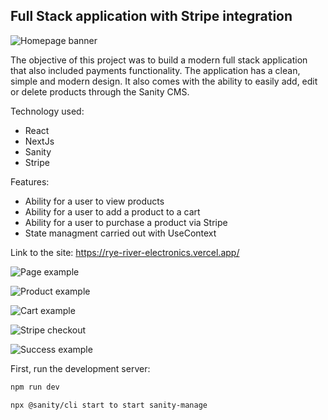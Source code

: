 ## Full Stack application with Stripe integration

![Homepage banner](https://res.cloudinary.com/dd2duttda/image/upload/v1654677904/Screenshot_2022-06-08_at_12.40.38_xljaqd.png "Optional title")

The objective of this project was to build a modern full stack application that also included payments functionality. The application has a clean, simple and modern design. It also comes with the ability to easily add, edit or delete products through the Sanity CMS. 

Technology used:
- React
- NextJs
- Sanity
- Stripe 

Features:
- Ability for a user to view products
- Ability for a user to add a product to a cart
- Ability for a user to purchase a product via Stripe
- State managment carried out with UseContext

Link to the site: https://rye-river-electronics.vercel.app/



![Page example](https://res.cloudinary.com/dd2duttda/image/upload/v1654677904/Screenshot_2022-06-08_at_12.42.10_xsbstl.png "Optional title")

![Product example](https://res.cloudinary.com/dd2duttda/image/upload/v1654677904/Screenshot_2022-06-08_at_12.42.40_emjfxl.png "Optional title")

![Cart example](https://res.cloudinary.com/dd2duttda/image/upload/v1654677904/Screenshot_2022-06-08_at_12.43.11_bzshc9.png "Optional title")

![Stripe checkout](https://res.cloudinary.com/dd2duttda/image/upload/v1654677904/Screenshot_2022-06-08_at_12.43.37_ne5s7v.png "Optional title")

![Success example](https://res.cloudinary.com/dd2duttda/image/upload/v1654677904/Screenshot_2022-06-08_at_12.44.04_tpdgay.png "Optional title")

First, run the development server:

```bash
npm run dev

npx @sanity/cli start to start sanity-manage
```
